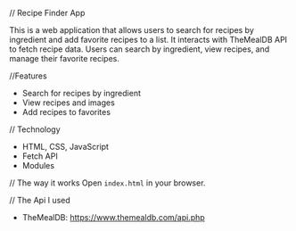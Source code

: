 // Recipe Finder App

This is a web application that allows users to search for recipes by ingredient and add favorite recipes to a list. It interacts with TheMealDB API to fetch recipe data. Users can search by ingredient, view recipes, and manage their favorite recipes.

//Features
- Search for recipes by ingredient
- View recipes and images
- Add recipes to favorites

// Technology
- HTML, CSS, JavaScript
- Fetch API
- Modules

// The way it works
 Open `index.html` in your browser.

// The Api I used
- TheMealDB: https://www.themealdb.com/api.php

